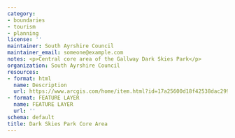 ```yaml
---
category:
- boundaries
- tourism
- planning
license: ''
maintainer: South Ayrshire Council
maintainer_email: someone@example.com
notes: <p>Central core area of the Gallway Dark Skies Park</p>
organization: South Ayrshire Council
resources:
- format: html
  name: Description
  url: https://www.arcgis.com/home/item.html?id=17a25600d18f42538dac2997aa6369fa
- format: FEATURE LAYER
  name: FEATURE LAYER
  url: ''
schema: default
title: Dark Skies Park Core Area
---
```

